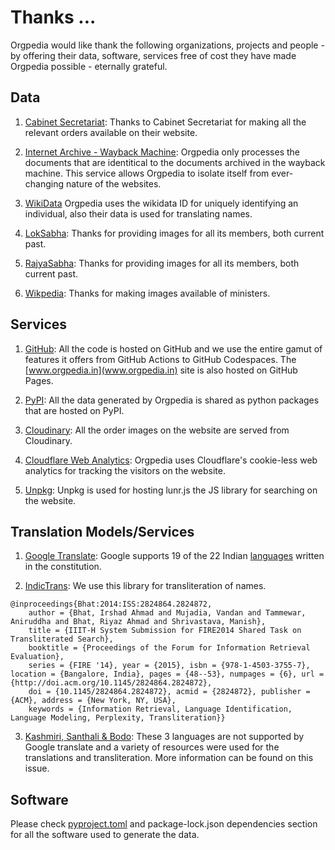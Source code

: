 # Thanks ...
Orgpedia would like thank the following organizations, projects and people - by offering their data, software, services free of cost they have made Orgpedia possible - eternally grateful.

## Data
1. [Cabinet Secretariat](https://cabsec.gov.in/): Thanks to Cabinet Secretariat for making all the relevant orders available on their website.

2. [Internet Archive - Wayback Machine](https://archive.org/web/): Orgpedia only processes the documents that are identitical to the documents archived in the wayback machine. This service allows Orgpedia to isolate itself from ever-changing nature of the websites.

3. [WikiData](http://www.wikidata.org) Orgpedia uses the wikidata ID for uniquely identifying an individual, also their data is used for translating names.

4. [LokSabha](loksabhaph.nic.in/): Thanks for providing images for all its members, both current past.

5. [RajyaSabha](https://rajyasabha.nic.in/): Thanks for providing images for all its members, both current past.

6. [Wikpedia](https://www.wikipedia.org): Thanks for making images available of ministers.


## Services
1. [GitHub](https://www.github.com/): All the code is hosted on GitHub and we use the entire gamut of features it offers from GitHub Actions to GitHub Codespaces. The [www.orgpedia.in](www.orgpedia.in) site is also hosted on GitHub Pages.

2. [PyPI](https://pypi.org): All the data generated by Orgpedia is shared as python packages that are hosted on PyPI.
3. [Cloudinary](https://cloudinary.com/): All the order images on the website are served from Cloudinary.

4. [Cloudflare Web Analytics](https://www.cloudflare.com/web-analytics/): Orgpedia uses Cloudflare's cookie-less web analytics for tracking the visitors on the website.

5. [Unpkg](https://unpkg.com/): Unpkg is used for hosting lunr.js the JS library for searching on the website.


## Translation Models/Services
1. [Google Translate](https://translate.google.co.in/): Google supports 19 of the 22 Indian [languages](https://translate.google.com/intl/en-GB/about/languages/) written in the constitution.

2. [IndicTrans](https://github.com/libindic/indic-trans): We use this library for transliteration of names.
```
@inproceedings{Bhat:2014:ISS:2824864.2824872,
    author = {Bhat, Irshad Ahmad and Mujadia, Vandan and Tammewar, Aniruddha and Bhat, Riyaz Ahmad and Shrivastava, Manish}, 
    title = {IIIT-H System Submission for FIRE2014 Shared Task on Transliterated Search}, 
    booktitle = {Proceedings of the Forum for Information Retrieval Evaluation}, 
    series = {FIRE '14}, year = {2015}, isbn = {978-1-4503-3755-7}, location = {Bangalore, India}, pages = {48--53}, numpages = {6}, url = {http://doi.acm.org/10.1145/2824864.2824872}, 
    doi = {10.1145/2824864.2824872}, acmid = {2824872}, publisher = {ACM}, address = {New York, NY, USA},
    keywords = {Information Retrieval, Language Identification, Language Modeling, Perplexity, Transliteration}}
```
3. [Kashmiri, Santhali & Bodo](): These 3 languages are not supported by Google translate and a variety of resources were used for the translations and transliteration. More information can be found on this issue.

## Software
Please check [pyproject.toml](pyproject.toml) and package-lock.json dependencies section for all the software used to generate the data.

